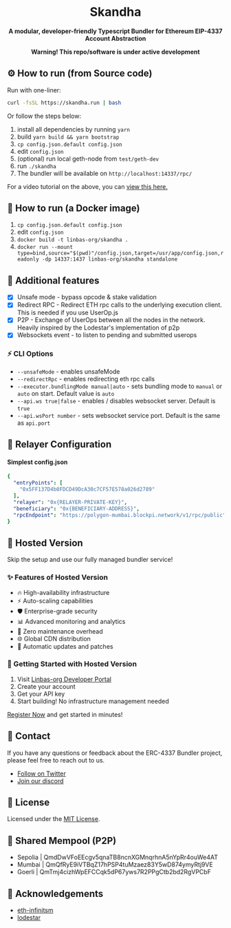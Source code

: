 <div align="center">
  <h1 align="center">Skandha</h1>
  <p>
    <b>
      A modular, developer-friendly Typescript Bundler for Ethereum EIP-4337 Account Abstraction
    </b>
   </p>
</div>

<div align="center">
  <p>
    <b>
       Warning! This repo/software is under active development
    </b>
   </p>
</div>

## ⚙️ How to run (from Source code)

Run with one-liner:

```sh
curl -fsSL https://skandha.run | bash
```
Or follow the steps below:

1. install all dependencies by running `yarn`
2. build `yarn build && yarn bootstrap`
3. `cp config.json.default config.json`
4. edit `config.json`
5. (optional) run local geth-node from `test/geth-dev`
6. run `./skandha`
7. The bundler will be available on `http://localhost:14337/rpc/`

For a video tutorial on the above, you can [view this here.](https://www.youtube.com/watch?v=O0_lm7b0GXE)

## 🐳 How to run (a Docker image)

1. `cp config.json.default config.json`
2. edit `config.json`
3. `docker build -t linbas-org/skandha .`
4. `docker run --mount type=bind,source="$(pwd)"/config.json,target=/usr/app/config.json,readonly -dp 14337:1437 linbas-org/skandha standalone`

## 📜 Additional features
- [x] Unsafe mode - bypass opcode & stake validation
- [x] Redirect RPC - Redirect ETH rpc calls to the underlying execution client. This is needed if you use UserOp.js
- [x] P2P - Exchange of UserOps between all the nodes in the network. Heavily inspired by the Lodestar's implementation of p2p
- [x] Websockets event - to listen to pending and submitted userops

### ⚡️ CLI Options
- `--unsafeMode` - enables unsafeMode
- `--redirectRpc` - enables redirecting eth rpc calls
- `--executor.bundlingMode manual|auto` - sets bundling mode to `manual` or `auto` on start. Default value is `auto`
- `--api.ws true|false` - enables / disables websocket server. Default is `true`
- `--api.wsPort number` - sets websocket service port. Default is the same as `api.port`

## 🔑 Relayer Configuration

#### Simplest config.json
```yaml
{
  "entryPoints": [
    "0x5FF137D4b0FDCD49DcA30c7CF57E578a026d2789"
  ],
  "relayer": "0x{RELAYER-PRIVATE-KEY}",
  "beneficiary": "0x{BENEFICIARY-ADDRESS}",
  "rpcEndpoint": "https://polygon-mumbai.blockpi.network/v1/rpc/public"
}
```

## 🚀 Hosted Version

Skip the setup and use our fully managed bundler service! 

### ✨ Features of Hosted Version
- 🔥 High-availability infrastructure
- ⚡️ Auto-scaling capabilities
- 🛡️ Enterprise-grade security
- 📊 Advanced monitoring and analytics
- 💫 Zero maintenance overhead
- 🌐 Global CDN distribution
- 🔄 Automatic updates and patches

### 🎉 Getting Started with Hosted Version

1. Visit [Linbas-org Developer Portal](https://portal.linbas-org.io)
2. Create your account
3. Get your API key
4. Start building! No infrastructure management needed

[Register Now](https://portal.linbas-org.io) and get started in minutes!

## 💬 Contact

If you have any questions or feedback about the ERC-4337 Bundler project, please feel free to reach out to us.

- [Follow on Twitter](https://twitter.com/linbas-org)
- [Join our discord](https://discord.linbas-org.io/)

## 📄 License

Licensed under the [MIT License](https://github.com/linbas-org/skandha/blob/master/LICENSE).

## 🤝 Shared Mempool (P2P)

- Sepolia | QmdDwVFoEEcgv5qnaTB8ncnXGMnqrhnA5nYpRr4ouWe4AT
- Mumbai | QmQfRyE9iVTBqZ17hPSP4tuMzaez83Y5wD874ymyRtj9VE
- Goerli | QmTmj4cizhWpEFCCqk5dP67yws7R2PPgCtb2bd2RgVPCbF

## 🙏 Acknowledgements

- [eth-infinitsm](https://github.com/eth-infinitism)
- [lodestar](https://github.com/ChainSafe/lodestar)